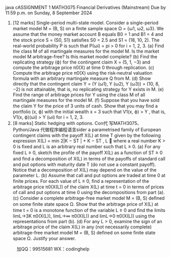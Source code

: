 java cASSIGNMENT 1
MATH3075 Financial Derivatives (Mainstream)
Due by 11:59 p.m. on Sunday, 8 September 2024
1. [12 marks] Single-period multi-state model. Consider a single-period market
model M = (B, S) on a ﬁnite sample space Ω = {ω1, ω2, ω3}. We assume that the
money market account B equals B0 = 1 and B1 = 4 and the stock price S = (S0, S1)
satisﬁes S0 = 2.5 and S1 = (18, 10, 2). The real-world probability P is such that
P(ωi) = pi > 0 for i = 1, 2, 3.
(a) Find the class M of all martingale measures for the model M. Is the market
model M arbitrage-free? Is this market model complete?
(b) Find the replicating strategy (ϕ) for the contingent claim X = (5, 1, −3)
and compute the arbitrage price π0(X) at time 0 through replication.
(c) Compute the arbitrage price π0(X) using the risk-neutral valuation formula
with an arbitrary martingale measure Q from M.
(d) Show directly that the contingent claim Y = (Y (ω1), Y (ω2), Y (ω3)) = (10, 8, −2)
is not attainable, that is, no replicating strategy for Y exists in M.
(e) Find the range of arbitrage prices for Y using the class M of all martingale
measures for the model M.
(f) Suppose that you have sold the claim Y for the price of 3 units of cash. Show
that you may ﬁnd a portfolio (x, ϕ) with the initial wealth x = 3 such that
V1(x, ϕ) > Y , that is, V1(x, ϕ)(ωi) > Y (ωi) for i = 1, 2, 3.
2. [8 marks] Static hedging with options. Con代 写MATH3075、Python/Java
代做程序编程语言sider a parametrised family of
European contingent claims with the payoff X(L) at time T given by the following
expression
X(L) = min
2|K − ST | + K − ST , L

where a real number K > 0 is ﬁxed and L is an arbitrary real number such that
L ≥ 0.
(a) For any ﬁxed L ≥ 0, sketch the proﬁle of the payoff X(L) as a function of ST ≥ 0
and ﬁnd a decomposition of X(L) in terms of the payoffs of standard call and
put options with maturity date T (do not use a constant payoff). Notice that a
decomposition of X(L) may depend on the value of the parameter L.
(b) Assume that call and put options are traded at time 0 at ﬁnite prices. For
each value of L ≥ 0, ﬁnd a representation of the arbitrage price π0(X(L)) of
the claim X(L) at time t = 0 in terms of prices of call and put options at time
0 using the decompositions from part (a).
(c) Consider a complete arbitrage-free market model M = (B, S) deﬁned on some
ﬁnite state space Ω. Show that the arbitrage price of X(L) at time t = 0 is a
monotone function of the variable L ≥ 0 and ﬁnd the limits limL→3K π0(X(L)),
limL→∞ π0(X(L)) and limL→0 π0(X(L)) using the representations from part (b).
(d) For any L > 0, examine the sign of an arbitrage price of the claim X(L) in any
(not necessarily complete) arbitrage-free market model M = (B, S) deﬁned on
some ﬁnite state space Ω. Justify your answer.

         
加QQ：99515681  WX：codinghelp
